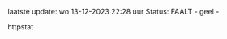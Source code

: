 laatste update: 
wo 13-12-2023 22:28   uur 
Status: FAALT - geel - 
<div class="service Y">httpstat</div>
